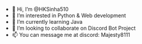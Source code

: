 - 👋 Hi, I’m @HKSinha510
- 👀 I’m interested in Python & Web development
- 🌱 I’m currently learning Java
- 💞️ I’m looking to collaborate on Discord Bot Project
- 📫 You can message me at discord: Majesty8111

<!---
HKSinha510/HKSinha510 is a ✨ special ✨ repository because its `README.md` (this file) appears on your GitHub profile.
You can click the Preview link to take a look at your changes.
--->
